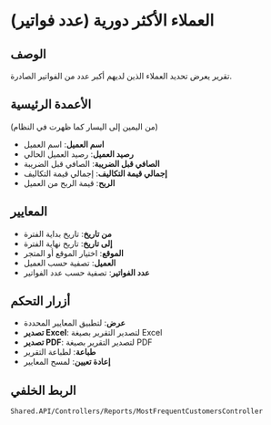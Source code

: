 # العملاء الأكثر دورية (عدد فواتير)

## الوصف
تقرير يعرض تحديد العملاء الذين لديهم أكبر عدد من الفواتير الصادرة.

## الأعمدة الرئيسية
(من اليمين إلى اليسار كما ظهرت في النظام)

- **اسم العميل**: اسم العميل
- **رصيد العميل**: رصيد العميل الحالي
- **الصافي قبل الضريبة**: الصافي قبل الضريبة
- **إجمالي قيمة التكاليف**: إجمالي قيمة التكاليف
- **الربح**: قيمة الربح من العميل

## المعايير
- **من تاريخ**: تاريخ بداية الفترة
- **إلى تاريخ**: تاريخ نهاية الفترة
- **الموقع**: اختيار الموقع أو المتجر
- **العميل**: تصفية حسب العميل
- **عدد الفواتير**: تصفية حسب عدد الفواتير

## أزرار التحكم
- **عرض**: لتطبيق المعايير المحددة
- **تصدير Excel**: لتصدير التقرير بصيغة Excel
- **تصدير PDF**: لتصدير التقرير بصيغة PDF
- **طباعة**: لطباعة التقرير
- **إعادة تعيين**: لمسح المعايير

## الربط الخلفي
`Shared.API/Controllers/Reports/MostFrequentCustomersController`
